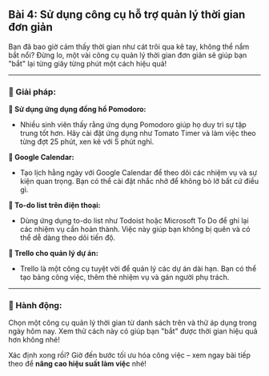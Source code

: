 ## Bài 4: Sử dụng công cụ hỗ trợ quản lý thời gian đơn giản

Bạn đã bao giờ cảm thấy thời gian như cát trôi qua kẽ tay, không thể nắm bắt nổi? Đừng lo, một vài công cụ quản lý thời gian đơn giản sẽ giúp bạn "bắt" lại từng giây từng phút một cách hiệu quả!

---

### 📌 Giải pháp:

**🔹 Sử dụng ứng dụng đồng hồ Pomodoro:**
- Nhiều sinh viên thấy rằng ứng dụng Pomodoro giúp họ duy trì sự tập trung tốt hơn. Hãy cài đặt ứng dụng như Tomato Timer và làm việc theo từng đợt 25 phút, xen kẽ với 5 phút nghỉ.

**🔹 Google Calendar:**
- Tạo lịch hằng ngày với Google Calendar để theo dõi các nhiệm vụ và sự kiện quan trọng. Bạn có thể cài đặt nhắc nhở để không bỏ lỡ bất cứ điều gì.

**🔹 To-do list trên điện thoại:**
- Dùng ứng dụng to-do list như Todoist hoặc Microsoft To Do để ghi lại các nhiệm vụ cần hoàn thành. Việc này giúp bạn không bị quên và có thể dễ dàng theo dõi tiến độ.

**🔹 Trello cho quản lý dự án:**
- Trello là một công cụ tuyệt vời để quản lý các dự án dài hạn. Bạn có thể tạo bảng công việc, thêm thẻ nhiệm vụ và gán người phụ trách.

---

### 🚀 Hành động:

Chọn một công cụ quản lý thời gian từ danh sách trên và thử áp dụng trong ngày hôm nay. Xem thử cách này có giúp bạn "bắt" được thời gian hiệu quả hơn không nhé!

Xác định xong rồi? Giờ đến bước tối ưu hóa công việc – xem ngay bài tiếp theo để **nâng cao hiệu suất làm việc** nhé!